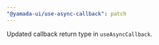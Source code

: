 ```yaml
---
"@yamada-ui/use-async-callback": patch
---
```


Updated callback return type in `useAsyncCallback`.
